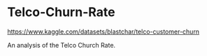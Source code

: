 # Telco-Churn-Rate

https://www.kaggle.com/datasets/blastchar/telco-customer-churn

An analysis of the Telco Church Rate.
